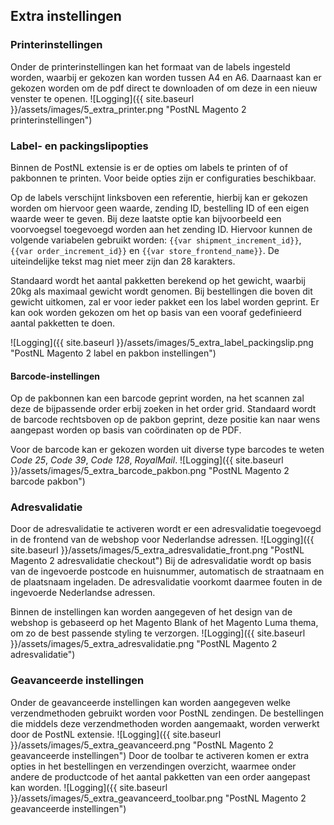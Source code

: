 ## Extra instellingen

### Printerinstellingen
Onder de printerinstellingen kan het formaat van de labels ingesteld worden, waarbij er gekozen kan worden tussen A4 en A6. 
Daarnaast kan er gekozen worden om de pdf direct te downloaden of om deze in een nieuw venster te openen.
![Logging]({{ site.baseurl }}/assets/images/5_extra_printer.png "PostNL Magento 2 printerinstellingen")

### Label- en packingslipopties
Binnen de PostNL extensie is er de opties om labels te printen of of pakbonnen te printen. Voor beide opties zijn er configuraties beschikbaar.

Op de labels verschijnt linksboven een referentie, hierbij kan er gekozen worden om hiervoor geen waarde, zending ID, bestelling ID of een eigen waarde weer te geven. 
Bij deze laatste optie kan bijvoorbeeld een voorvoegsel toegevoegd worden aan het zending ID. 
Hiervoor kunnen de volgende variabelen gebruikt worden: `{{var shipment_increment_id}}`, `{{var order_increment_id}}` en `{{var store_frontend_name}}`. 
De uiteindelijke tekst mag niet meer zijn dan 28 karakters.

Standaard wordt het aantal pakketten berekend op het gewicht, waarbij 20kg als maximaal gewicht wordt genomen. 
Bij bestellingen die boven dit gewicht uitkomen, zal er voor ieder pakket een los label worden geprint. 
Er kan ook worden gekozen om het op basis van een vooraf gedefinieerd aantal pakketten te doen.

![Logging]({{ site.baseurl }}/assets/images/5_extra_label_packingslip.png "PostNL Magento 2 label en pakbon instellingen")

#### Barcode-instellingen
Op de pakbonnen kan een barcode geprint worden, na het scannen zal deze de bijpassende order erbij zoeken in het order grid. 
Standaard wordt de barcode rechtsboven op de pakbon geprint, deze positie kan naar wens aangepast worden op basis van coördinaten op de PDF.

Voor de barcode kan er gekozen worden uit diverse type barcodes te weten *Code 25*, *Code 39*, *Code 128*, *RoyalMail*.
![Logging]({{ site.baseurl }}/assets/images/5_extra_barcode_pakbon.png "PostNL Magento 2 barcode pakbon")

### Adresvalidatie
Door de adresvalidatie te activeren wordt er een adresvalidatie toegevoegd in de frontend van de webshop voor Nederlandse adressen.
![Logging]({{ site.baseurl }}/assets/images/5_extra_adresvalidatie_front.png "PostNL Magento 2 adresvalidatie checkout")
Bij de adresvalidatie wordt op basis van de ingevoerde postcode en huisnummer, automatisch de straatnaam en de plaatsnaam ingeladen.
De adresvalidatie voorkomt daarmee fouten in de ingevoerde Nederlandse adressen.

Binnen de instellingen kan worden aangegeven of het design van de webshop is gebaseerd op het Magento Blank of het Magento Luma thema, om zo de best passende styling te verzorgen.
![Logging]({{ site.baseurl }}/assets/images/5_extra_adresvalidatie.png "PostNL Magento 2 adresvalidatie")


### Geavanceerde instellingen
Onder de geavanceerde instellingen kan worden aangegeven welke verzendmethoden gebruikt worden voor PostNL zendingen. De bestellingen die middels deze verzendmethoden worden aangemaakt, worden verwerkt door de PostNL extensie.
![Logging]({{ site.baseurl }}/assets/images/5_extra_geavanceerd.png "PostNL Magento 2 geavanceerde instellingen")
Door de toolbar te activeren komen er extra opties in het bestellingen en verzendingen overzicht, waarmee onder andere de productcode of het aantal pakketten van een order aangepast kan worden.
![Logging]({{ site.baseurl }}/assets/images/5_extra_geavanceerd_toolbar.png "PostNL Magento 2 geavanceerde instellingen")
